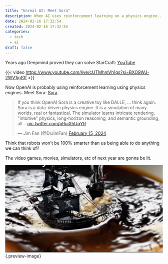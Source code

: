 ```yaml
---
title: "Unreal AI: Meet Sora"
description: When AI uses reinforcement learning on a physics engine...
date: 2024-02-16 17:32:54
created: 2024-02-16 17:32:54
categories:
  - tech
  - ai
draft: false
---
```

Years ago Deepmind proved they can solve StarCraft: [YouTube](https://www.youtube.com/live/cUTMhmVh1qs?si=BXO9WJ-2WV1jgf0f)

{{< video https://www.youtube.com/live/cUTMhmVh1qs?si=BXO9WJ-2WV1jgf0f >}} 

Now OpenAI is probably using reinforcement learning using physics engines. Meet Sora: [Sora](https://openai.com/sora).
<blockquote class="twitter-tweet"><p lang="en" dir="ltr">If you think OpenAI Sora is a creative toy like DALLE, ... think again. Sora is a data-driven physics engine. It is a simulation of many worlds, real or fantastical. The simulator learns intricate rendering, &quot;intuitive&quot; physics, long-horizon reasoning, and semantic grounding, all… <a href="https://t.co/pRuiXhUqYR">pic.twitter.com/pRuiXhUqYR</a></p>&mdash; Jim Fan (@DrJimFan) <a href="https://twitter.com/DrJimFan/status/1758210245799920123?ref_src=twsrc%5Etfw">February 15, 2024</a></blockquote> <script async src="https://platform.twitter.com/widgets.js" charset="utf-8"></script>

Think that robots won't be 100% smarter than us being able to do anything we can think of?

The video games, movies, simulators, etc of next year are gonna be lit. 

![Unreal sora](../img/screenshot-unreal-sora.jpeg){.preview-image}